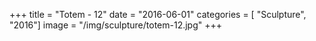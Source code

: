 +++
title = "Totem - 12"
date = "2016-06-01"
categories = [ "Sculpture", "2016"]
image = "/img/sculpture/totem-12.jpg"
+++

